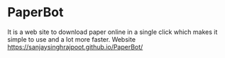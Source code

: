 # PaperBot
It is a web site to download paper online in a single click which makes it simple  to use and a lot more faster.
Website
https://sanjaysinghrajpoot.github.io/PaperBot/